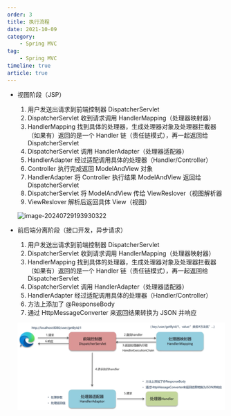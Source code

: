 ```yaml
---
order: 3
title: 执行流程
date: 2021-10-09
category: 
    - Spring MVC
tag: 
    - Spring MVC
timeline: true
article: true
---
```


- 视图阶段（JSP）

   1. 用户发送出请求到前端控制器 DispatcherServlet
   2. DispatcherServlet 收到请求调用 HandlerMapping（处理器映射器）
   3. HandlerMapping 找到具体的处理器，生成处理器对象及处理器拦截器（如果有）返回的是一个 Handler 链（责任链模式），再一起返回给 DispatcherServlet
   4. DispatcherServlet 调用 HandlerAdapter（处理器适配器）
   5. HandlerAdapter 经过适配调用具体的处理器（Handler/Controller）
   6. Controller 执行完成返回 ModelAndView 对象
   7. HandlerAdapter 将 Controller 执行结果 ModelAndView 返回给 DispatcherServlet
   8. DispatcherServlet 将 ModelAndView 传给 ViewReslover（视图解析器
   9. ViewReslover 解析后返回具体 View（视图）

   ![image-20240729193930322](C:\Users\Du\AppData\Roaming\Typora\typora-user-images\image-20240729193930322.png)

- 前后端分离阶段（接口开发，异步请求）

  1. 用户发送出请求到前端控制器 DispatcherServlet
  2. DispatcherServlet 收到请求调用 HandlerMapping（处理器映射器）
  3. HandlerMapping 找到具体的处理器，生成处理器对象及处理器拦截器（如果有）返回的是一个 Handler 链（责任链模式），再一起返回给 DispatcherServlet
  4. DispatcherServlet 调用 HandlerAdapter（处理器适配器）
  5. HandlerAdapter 经过适配调用具体的处理器（Handler/Controller）
  6. 方法上添加了 @ResponseBody
  7. 通过 HttpMessageConverter 来返回结果转换为 JSON 并响应

  ![image-20240729194344371](https://raw.githubusercontent.com/du-mozzie/PicGo/master/images/image-20240729194344371.png)